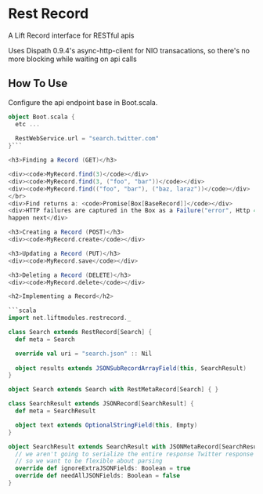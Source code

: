 Rest Record
===========

A Lift Record interface for RESTful apis

Uses Dispath 0.9.4's async-http-client for NIO transacations,
so there's no more blocking while waiting on api calls

<h2>How To Use</h2>

Configure the api endpoint base in Boot.scala.

```scala
object Boot.scala {
  etc ...
   
  RestWebService.url = "search.twitter.com"
}```

<h3>Finding a Record (GET)</h3>

<div><code>MyRecord.find(3)</code></div>
<div><code>MyRecord.find(3, ("foo", "bar"))</code></div>
<div><code>MyRecord.find(("foo", "bar"), ("baz, laraz"))</code></div>
</br>
<div>Find returns a: <code>Promise[Box[BaseRecord]]</code></div>
<div>HTTP failures are captured in the Box as a Failure("error", Http 404, Empty). The caller can decide what should
happen next</div>

<h3>Creating a Record (POST)</h3>
<div><code>MyRecord.create</code></div>

<h3>Updating a Record (PUT)</h3>
<div><code>MyRecord.save</code></div>

<h3>Deleting a Record (DELETE)</h3>
<div><code>MyRecord.delete</code></div>

<h2>Implementing a Record</h2>

```scala
import net.liftmodules.restrecord._

class Search extends RestRecord[Search] {
  def meta = Search

  override val uri = "search.json" :: Nil
      
  object results extends JSONSubRecordArrayField(this, SearchResult)
}

object Search extends Search with RestMetaRecord[Search] { }

class SearchResult extends JSONRecord[SearchResult] {
  def meta = SearchResult

  object text extends OptionalStringField(this, Empty)
}

object SearchResult extends SearchResult with JSONMetaRecord[SearchResult] {
  // we aren't going to serialize the entire response Twitter response 
  // so we want to be flexible about parsing
  override def ignoreExtraJSONFields: Boolean = true
  override def needAllJSONFields: Boolean = false 
}

```
